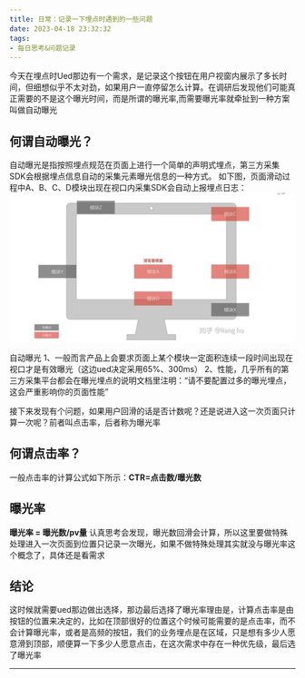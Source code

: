 ```yaml
---
title: 日常：记录一下埋点时遇到的一些问题
date: 2023-04-18 23:32:32
tags:
- 每日思考&问题记录
---
```

今天在埋点时Ued那边有一个需求，是记录这个按钮在用户视窗内展示了多长时间，但细想似乎不太对劲，如果用户一直停留怎么计算。在调研后发现他们可能真正需要的不是这个曝光时间，而是所谓的曝光率,而需要曝光率就牵扯到一种方案叫做自动曝光


## 何谓自动曝光？
自动曝光是指按照埋点规范在页面上进行一个简单的声明式埋点，第三方采集SDK会根据埋点信息自动的采集元素曝光信息的一种方式。 如下图，页面滑动过程中A、B、C、D模块出现在视口内采集SDK会自动上报埋点日志：
![自动曝光](/picture/20230418233718.jpg)

自动曝光
1、一般而言产品上会要求页面上某个模块一定面积连续一段时间出现在视口才是有效曝光（这边ued决定采用65%、300ms）
2、性能，几乎所有的第三方采集平台都会在曝光埋点的说明文档里注明：“请不要配置过多的曝光埋点，这会严重影响你的页面性能”


接下来发现有个问题，如果用户回滑的话是否计数呢？还是说进入这一次页面只计算一次呢？前者叫点击率，后者称为曝光率

## 何谓点击率？
一般点击率的计算公式如下所示：**CTR=点击数/曝光数**


## 曝光率
**曝光率 = 曝光数/pv量**
认真思考会发现，曝光数回滑会计算，所以这里要做特殊处理进入一次页面到位置只记录一次曝光，如果不做特殊处理其实就没与曝光率这个概念了，具体还是看需求

## 结论
这时候就需要ued那边做出选择，那边最后选择了曝光率理由是，计算点击率是由按钮的位置来决定的，比如在顶部很好的位置这个时候可能需要的是点击率，而不会计算曝光率，或者是高频的按钮，我们的业务埋点是在区域，只是想有多少人愿意滑到顶部，顺便算一下多少人愿意点击，在这次需求中存在一种优先级，最后选了曝光率


---